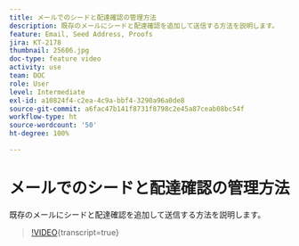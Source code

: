 ```yaml
---
title: メールでのシードと配達確認の管理方法
description: 既存のメールにシードと配達確認を追加して送信する方法を説明します。
feature: Email, Seed Address, Proofs
jira: KT-2178
thumbnail: 25606.jpg
doc-type: feature video
activity: use
team: DOC
role: User
level: Intermediate
exl-id: a10824f4-c2ea-4c9a-bbf4-3290a96a0de8
source-git-commit: a6fac47b141f8731f8798c2e45a87ceab08bc54f
workflow-type: ht
source-wordcount: '50'
ht-degree: 100%

---
```


# メールでのシードと配達確認の管理方法

既存のメールにシードと配達確認を追加して送信する方法を説明します。

>[!VIDEO](https://video.tv.adobe.com/v/35776?quality=12&learn=on&captions=jpn){transcript=true}
